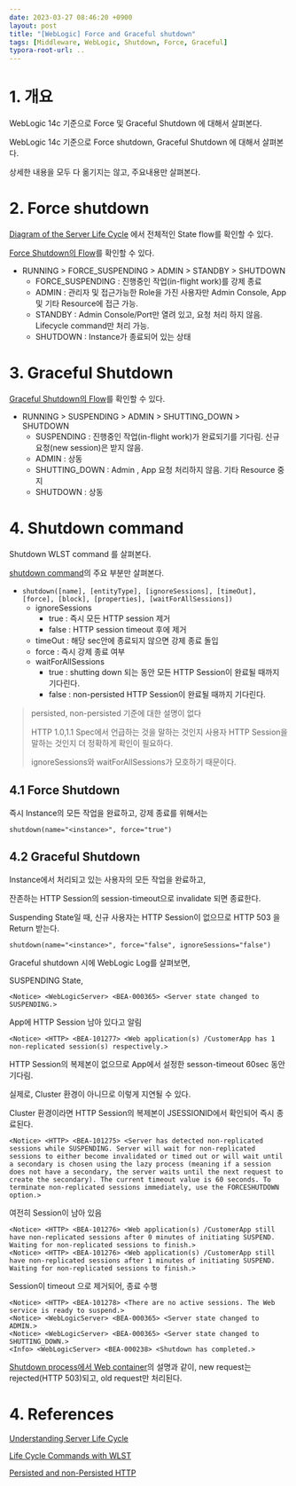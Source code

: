```yaml
---
date: 2023-03-27 08:46:20 +0900
layout: post
title: "[WebLogic] Force and Graceful shutdown"
tags: [Middleware, WebLogic, Shutdown, Force, Graceful]
typora-root-url: ..
---
```


# 1. 개요

WebLogic 14c 기준으로 Force 및 Graceful Shutdown 에 대해서 살펴본다.

WebLogic 14c 기준으로 Force shutdown, Graceful Shutdown 에 대해서 살펴본다.

상세한 내용을 모두 다 옮기지는 않고, 주요내용만 살펴본다.



# 2. Force shutdown

[Diagram of the Server Life Cycle](https://docs.oracle.com/en/middleware/standalone/weblogic-server/14.1.1.0/start/server_life.html#GUID-81FFFD04-1CA3-4271-B78F-AA4C748CEC02) 에서 전체적인 State flow를 확인할 수 있다.

[Force Shutdown의 Flow](https://docs.oracle.com/en/middleware/standalone/weblogic-server/14.1.1.0/start/server_life.html#GUID-135B6C78-3DB0-4ECC-A22A-6ADCCD6CE927)를 확인할 수 있다.



* RUNNING > FORCE_SUSPENDING > ADMIN > STANDBY > SHUTDOWN
  * FORCE_SUSPENDING : 진행중인 작업(in-flight work)를 강제 종료
  * ADMIN : 관리자 및 접근가능한 Role을 가진 사용자만 Admin Console, App 및 기타 Resource에 접근 가능.
  * STANDBY : Admin Console/Port만 열려 있고, 요청 처리 하지 않음. Lifecycle command만 처리 가능.
  * SHUTDOWN : Instance가 종료되어 있는 상태



# 3. Graceful Shutdown

[Graceful Shutdown의 Flow](https://docs.oracle.com/en/middleware/standalone/weblogic-server/14.1.1.0/start/server_life.html#GUID-9E0CCA04-86F2-463B-83F4-B763327EE165)를 확인할 수 있다.

* RUNNING > SUSPENDING > ADMIN > SHUTTING_DOWN > SHUTDOWN
  * SUSPENDING : 진행중인 작업(in-flight work)가 완료되기를 기다림. 신규 요청(new session)은 받지 않음.
  * ADMIN : 상동
  * SHUTTING_DOWN : Admin , App 요청 처리하지 않음. 기타 Resource 중지
  * SHUTDOWN : 상동



# 4. Shutdown command

Shutdown WLST command 를 살펴본다.



[shutdown command](https://docs.oracle.com/en/middleware/standalone/weblogic-server/14.1.1.0/wlstc/reference.html#GUID-B3EAB96F-A159-4D69-A1A4-1965FD1D5458)의 주요 부분만 살펴본다.

* `shutdown([name], [entityType], [ignoreSessions], [timeOut], [force], [block], [properties], [waitForAllSessions])`
  * ignoreSessions
    * true : 즉시 모든 HTTP session 제거
    * false : HTTP session timeout 후에 제거
  * timeOut : 해당 sec안에 종료되지 않으면 강제 종료 돌입
  * force : 즉시 강제 종료 여부
  * waitForAllSessions
    * true : shutting down 되는 동안 모든 HTTP Session이 완료될 때까지 기다린다.
    * false : non-persisted HTTP Session이 완료될 때까지 기다린다.



> persisted, non-persisted 기준에 대한 설명이 없다
>
> HTTP 1.0,1.1 Spec에서 언급하는 것을 말하는 것인지 사용자 HTTP Session을 말하는 것인지 더 정확하게 확인이 필요하다.
>
> ignoreSessions와 waitForAllSessions가 모호하기 때문이다.



## 4.1 Force Shutdown

즉시 Instance의 모든 작업을 완료하고, 강제 종료를 위해서는

`shutdown(name="<instance>", force="true")`



## 4.2 Graceful Shutdown

Instance에서 처리되고 있는 사용자의 모든 작업을 완료하고,

잔존하는 HTTP Session의 session-timeout으로 invalidate 되면 종료한다.

Suspending State일 때, 신규 사용자는 HTTP Session이 없으므로 HTTP 503 을 Return 받는다.

`shutdown(name="<instance>", force="false", ignoreSessions="false")`



Graceful shutdown 시에 WebLogic Log를 살펴보면,

SUSPENDING State,

```
<Notice> <WebLogicServer> <BEA-000365> <Server state changed to SUSPENDING.>
```



App에 HTTP Session 남아 있다고 알림

```
<Notice> <HTTP> <BEA-101277> <Web application(s) /CustomerApp has 1 non-replicated session(s) respectively.>
```



HTTP Session의 복제본이 없으므로 App에서 설정한 sesson-timeout 60sec 동안 기다림.

실제로, Cluster 환경이 아니므로 이렇게 지연될 수 있다.

Cluster 환경이라면 HTTP Session의 복제본이 JSESSIONID에서 확인되어 즉시 종료된다.

```
<Notice> <HTTP> <BEA-101275> <Server has detected non-replicated sessions while SUSPENDING. Server will wait for non-replicated sessions to either become invalidated or timed out or will wait until a secondary is chosen using the lazy process (meaning if a session does not have a secondary, the server waits until the next request to create the secondary). The current timeout value is 60 seconds. To terminate non-replicated sessions immediately, use the FORCESHUTDOWN option.>
```



여전히 Session이 남아 있음

```
<Notice> <HTTP> <BEA-101276> <Web application(s) /CustomerApp still have non-replicated sessions after 0 minutes of initiating SUSPEND. Waiting for non-replicated sessions to finish.>
<Notice> <HTTP> <BEA-101276> <Web application(s) /CustomerApp still have non-replicated sessions after 1 minutes of initiating SUSPEND. Waiting for non-replicated sessions to finish.>
```



Session이 timeout 으로 제거되어, 종료 수행

```
<Notice> <HTTP> <BEA-101278> <There are no active sessions. The Web service is ready to suspend.>
<Notice> <WebLogicServer> <BEA-000365> <Server state changed to ADMIN.>
<Notice> <WebLogicServer> <BEA-000365> <Server state changed to SHUTTING_DOWN.>
<Info> <WebLogicServer> <BEA-000238> <Shutdown has completed.>
```



[Shutdown process에서 Web container](https://docs.oracle.com/en/middleware/standalone/weblogic-server/14.1.1.0/start/server_life.html#GUID-8CD24F14-D3B1-40E3-A118-123FB19985B2)의 설명과 같이, new request는 rejected(HTTP 503)되고, old request만 처리된다.



# 4. References

[Understanding Server Life Cycle](https://docs.oracle.com/en/middleware/standalone/weblogic-server/14.1.1.0/start/server_life.html#GUID-2C1BF849-3578-4BB8-A929-B491C10FF365)

[Life Cycle Commands with WLST](https://docs.oracle.com/en/middleware/standalone/weblogic-server/14.1.1.0/wlstc/reference.html#GUID-C65FED72-3C65-4444-8413-BC24A2987AAF)

[Persisted and non-Persisted HTTP](https://www.webnms.com/snmp/help/gettingstarted/technology_overview/techoverview_http.html)
